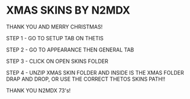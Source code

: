 # XMAS SKINS BY N2MDX
THANK YOU AND MERRY CHRISTMAS!

STEP 1 - GO TO SETUP TAB ON THETIS

STEP 2 - GO TO APPEARANCE THEN GENERAL TAB

STEP 3 - CLICK ON OPEN SKINS FOLDER

STEP 4 - UNZIP XMAS SKIN FOLDER AND INSIDE IS THE XMAS FOLDER DRAP AND DROP, OR USE THE CORRECT THETOS SKINS PATH!!

THANK YOU N2MDX 73's!
